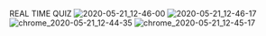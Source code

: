 REAL TIME QUIZ
![2020-05-21_12-46-00](https://user-images.githubusercontent.com/42557335/82583556-2dc15780-9b61-11ea-8a9c-c881fd1fecf2.png)
![2020-05-21_12-46-17](https://user-images.githubusercontent.com/42557335/82583559-2ef28480-9b61-11ea-85a0-23386e75921d.png)
![chrome_2020-05-21_12-44-35](https://user-images.githubusercontent.com/42557335/82583561-2f8b1b00-9b61-11ea-9bbb-23c88c8d8eb3.png)
![chrome_2020-05-21_12-45-17](https://user-images.githubusercontent.com/42557335/82583563-2f8b1b00-9b61-11ea-9f90-531bfad93d83.png)
